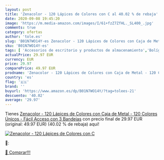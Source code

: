 ```yaml
---
layout: post
title: 'Zenacolor - 120 Lápices de Colores con C al 40.02 % de rebaja'
date: 2020-09-08 19:45:20
image: 'https://m.media-amazon.com/images/I/61+fzZ7ZfHL._SL400_.jpg'
comments: true
category: ofertas
author: 'tole.es'
slug: 'B01N7WO14Y-es Zenacolor - 120 Lápices de Colores con Caja de Metal - 120...'
sku: 'B01N7WO14Y-es'
tags: [ 'Accesorios de escritorio y productos de almacenamiento','Bolígrafos, lápices y útiles de escritura','Costura y manualidades','Dibujo','Estuches escolares','Hogar y cocina','Lápices','Marcadores','Material de oficina','Materiales de dibujo','Materiales, organizadores y dispensadores de escritorio','Oficina y papelería','Portaminas','Rotuladores y subrayadores','Subrayadores','lápices', ]
actualPrice: 29.97 EUR
currency: EUR
price: 29.97
comparePrice: 49.97 EUR
prodname: 'Zenacolor - 120 Lápices de Colores con Caja de Metal - 120 Colores Únicos - Fácil Acceso con 3 Bandejas'
country: 'es'
flag: '🇪🇸'
brand: ''
buyurl: 'https://www.amazon.es/dp/B01N7WO14Y/?tag=tolees-21'
descuento: '40.02'
average: '29.97'
---
```


Tienes [Zenacolor - 120 Lápices de Colores con Caja de Metal - 120 Colores Únicos - Fácil Acceso con 3 Bandejas](https://www.amazon.es/dp/B01N7WO14Y/?tag=tolees-21) con precio final de  29.97 EUR (original: 49.97 EUR) (40.02 %  de rebaja) aqui!

[![Zenacolor - 120 Lápices de Colores con C](https://m.media-amazon.com/images/I/61+fzZ7ZfHL._SL400_.jpg)](https://www.amazon.es/dp/B01N7WO14Y/?tag=tolees-21)

🔎:


[🛒 Comprar!!!](https://www.amazon.es/dp/B01N7WO14Y/?tag=tolees-21)
